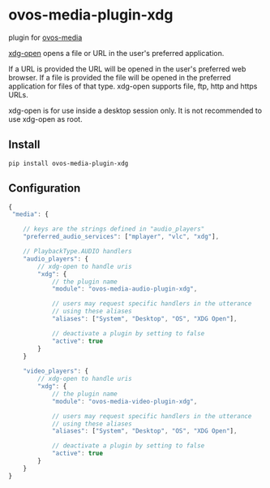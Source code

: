# ovos-media-plugin-xdg

plugin for [ovos-media](https://github.com/OpenVoiceOS/ovos-media)

[xdg-open](https://man.archlinux.org/man/xdg-open.1) opens a file or URL in the user's preferred application. 

If a URL is provided the URL will be opened in the user's preferred web browser.
If a file is provided the file will be opened in the preferred application for files of that type. 
xdg-open supports file, ftp, http and https URLs.

xdg-open is for use inside a desktop session only. It is not recommended to use xdg-open as root.

## Install

`pip install ovos-media-plugin-xdg`

## Configuration


```javascript
{
 "media": {

    // keys are the strings defined in "audio_players"
    "preferred_audio_services": ["mplayer", "vlc", "xdg"],

    // PlaybackType.AUDIO handlers
    "audio_players": {
        // xdg-open to handle uris
        "xdg": {
            // the plugin name
            "module": "ovos-media-audio-plugin-xdg",

            // users may request specific handlers in the utterance
            // using these aliases
            "aliases": ["System", "Desktop", "OS", "XDG Open"],

            // deactivate a plugin by setting to false
            "active": true
        }
    }
    
    "video_players": {
        // xdg-open to handle uris
        "xdg": {
            // the plugin name
            "module": "ovos-media-video-plugin-xdg",

            // users may request specific handlers in the utterance
            // using these aliases
            "aliases": ["System", "Desktop", "OS", "XDG Open"],

            // deactivate a plugin by setting to false
            "active": true
        }
    }
}
```